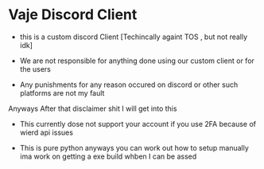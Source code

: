 # Vaje Discord Client

+ this is a custom discord Client [Techincally againt TOS , but not really idk]

+ We are not responsible for anything done using our custom client or for the users

+ Any punishments for any reason occured on discord or other such platforms are not my fault

Anyways After that disclaimer shit I will get into this

+ This currently dose not support your account if you use 2FA because of wierd api issues

+ This is pure python anyways you can work out how to setup manually ima work on getting a exe build whben I can be assed
